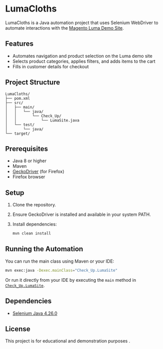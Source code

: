 # LumaCloths

LumaCloths is a Java automation project that uses Selenium WebDriver to automate interactions with the [Magento Luma Demo Site](https://magento.softwaretestingboard.com/).

## Features

- Automates navigation and product selection on the Luma demo site
- Selects product categories, applies filters, and adds items to the cart
- Fills in customer details for checkout

## Project Structure

```
LumaCloths/
├── pom.xml
├── src/
│   ├── main/
│   │   └── java/
│   │       └── Check_Up/
│   │           └── LumaSite.java
│   └── test/
│       └── java/
└── target/
```

## Prerequisites

- Java 8 or higher
- Maven
- [GeckoDriver](https://github.com/mozilla/geckodriver/releases) (for Firefox)
- Firefox browser

## Setup

1. Clone the repository.
2. Ensure GeckoDriver is installed and available in your system PATH.
3. Install dependencies:

   ```sh
   mvn clean install
   ```

## Running the Automation

You can run the main class using Maven or your IDE:

```sh
mvn exec:java -Dexec.mainClass="Check_Up.LumaSite"
```

Or run it directly from your IDE by executing the `main` method in [`Check_Up.LumaSite`](src/main/java/Check_Up/LumaSite.java).

## Dependencies

- [Selenium Java 4.26.0](https://mvnrepository.com/artifact/org.seleniumhq.selenium/selenium-java/4.26.0)

## License

This project is for educational and demonstration purposes .
